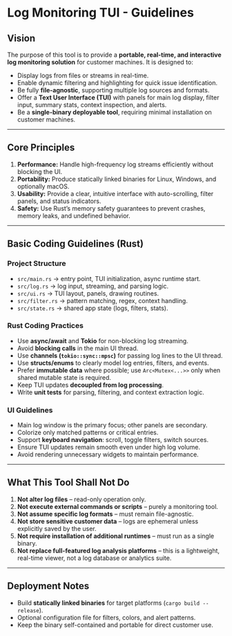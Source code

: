 # Log Monitoring TUI - Guidelines

## **Vision**

The purpose of this tool is to provide a **portable, real-time, and interactive log monitoring solution** for customer machines. It is designed to:

* Display logs from files or streams in real-time.
* Enable dynamic filtering and highlighting for quick issue identification.
* Be fully **file-agnostic**, supporting multiple log sources and formats.
* Offer a **Text User Interface (TUI)** with panels for main log display, filter input, summary stats, context inspection, and alerts.
* Be a **single-binary deployable tool**, requiring minimal installation on customer machines.

---

## **Core Principles**

1. **Performance:** Handle high-frequency log streams efficiently without blocking the UI.
2. **Portability:** Produce statically linked binaries for Linux, Windows, and optionally macOS.
3. **Usability:** Provide a clear, intuitive interface with auto-scrolling, filter panels, and status indicators.
4. **Safety:** Use Rust’s memory safety guarantees to prevent crashes, memory leaks, and undefined behavior.

---

## **Basic Coding Guidelines (Rust)**

### **Project Structure**

* `src/main.rs` → entry point, TUI initialization, async runtime start.
* `src/log.rs` → log input, streaming, and parsing logic.
* `src/ui.rs` → TUI layout, panels, drawing routines.
* `src/filter.rs` → pattern matching, regex, context handling.
* `src/state.rs` → shared app state (logs, filters, stats).

### **Rust Coding Practices**

* Use **async/await** and **Tokio** for non-blocking log streaming.
* Avoid **blocking calls** in the main UI thread.
* Use **channels (`tokio::sync::mpsc`)** for passing log lines to the UI thread.
* Use **structs/enums** to clearly model log entries, filters, and events.
* Prefer **immutable data** where possible; use `Arc<Mutex<...>>` only when shared mutable state is required.
* Keep TUI updates **decoupled from log processing**.
* Write **unit tests** for parsing, filtering, and context extraction logic.

### **UI Guidelines**

* Main log window is the primary focus; other panels are secondary.
* Colorize only matched patterns or critical entries.
* Support **keyboard navigation**: scroll, toggle filters, switch sources.
* Ensure TUI updates remain smooth even under high log volume.
* Avoid rendering unnecessary widgets to maintain performance.

---

## **What This Tool Shall Not Do**

1. **Not alter log files** – read-only operation only.
2. **Not execute external commands or scripts** – purely a monitoring tool.
3. **Not assume specific log formats** – must remain file-agnostic.
4. **Not store sensitive customer data** – logs are ephemeral unless explicitly saved by the user.
5. **Not require installation of additional runtimes** – must run as a single binary.
6. **Not replace full-featured log analysis platforms** – this is a lightweight, real-time viewer, not a log database or analytics suite.

---

## **Deployment Notes**

* Build **statically linked binaries** for target platforms (`cargo build --release`).
* Optional configuration file for filters, colors, and alert patterns.
* Keep the binary self-contained and portable for direct customer use.
